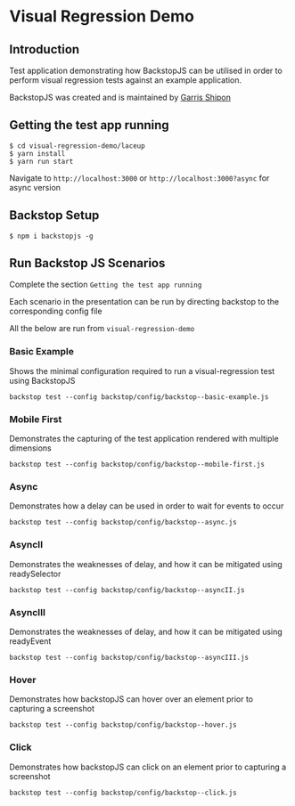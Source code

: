 # Visual Regression Demo

## Introduction

Test application demonstrating how BackstopJS can be utilised in order to perform visual regression tests against an
example application.

BackstopJS was created and is maintained by [Garris Shipon](https://github.com/garris)

## Getting the test app running

```
$ cd visual-regression-demo/laceup
$ yarn install
$ yarn run start
```

Navigate to `http://localhost:3000` or `http://localhost:3000?async` for async version

## Backstop Setup

```
$ npm i backstopjs -g
```

## Run Backstop JS Scenarios

Complete the section `Getting the test app running`

Each scenario in the presentation can be run by directing backstop to the corresponding config file

All the below are run from `visual-regression-demo`

### Basic Example

Shows the minimal configuration required to run a visual-regression test using BackstopJS

`backstop test --config backstop/config/backstop--basic-example.js`

### Mobile First

Demonstrates the capturing of the test application rendered with multiple dimensions

`backstop test --config backstop/config/backstop--mobile-first.js`

### Async

Demonstrates how a delay can be used in order to wait for events to occur

`backstop test --config backstop/config/backstop--async.js`

### AsyncII

Demonstrates the weaknesses of delay, and how it can be mitigated using readySelector

`backstop test --config backstop/config/backstop--asyncII.js`

### AsyncIII

Demonstrates the weaknesses of delay, and how it can be mitigated using readyEvent

`backstop test --config backstop/config/backstop--asyncIII.js`

### Hover

Demonstrates how backstopJS can hover over an element prior to capturing a screenshot

`backstop test --config backstop/config/backstop--hover.js`

### Click

Demonstrates how backstopJS can click on an element prior to capturing a screenshot

`backstop test --config backstop/config/backstop--click.js`
